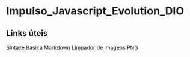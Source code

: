 # Impulso_Javascript_Evolution_DIO

## Links úteis

[Sintaxe Basica Markdown](https://www.markdownguide.org/basic-syntax/)
[Limpador de imagens PNG](https://tinypng.com/)

